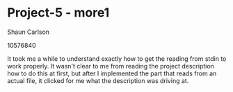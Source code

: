 Project-5 - more1
===============

Shaun Carlson

10576840

It took me a while to understand exactly how to get the reading from stdin
to work properly.  It wasn't clear to me from reading the project description
how to do this at first, but after I implemented the part that reads from an
actual file, it clicked for me what the description was driving at.